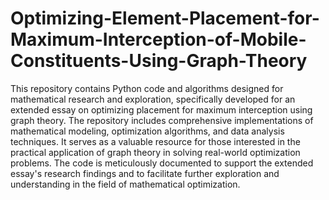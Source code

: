 # Optimizing-Element-Placement-for-Maximum-Interception-of-Mobile-Constituents-Using-Graph-Theory

This repository contains Python code and algorithms designed for mathematical research and exploration, specifically developed for an extended essay on optimizing placement for maximum interception using graph theory. The repository includes comprehensive implementations of mathematical modeling, optimization algorithms, and data analysis techniques. It serves as a valuable resource for those interested in the practical application of graph theory in solving real-world optimization problems. The code is meticulously documented to support the extended essay's research findings and to facilitate further exploration and understanding in the field of mathematical optimization.
